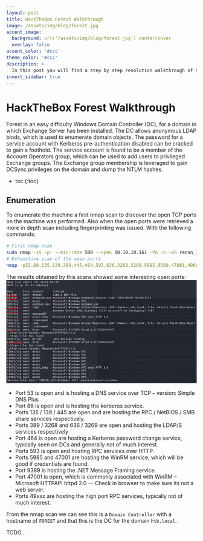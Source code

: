 ```yaml
---
layout: post
title: HackTheBox Forest Walkthrough
image: /assets/img/blog/forest.jpg
accent_image: 
  background: url('/assets/img/blog/forest.jpg') center/cover
  overlay: false
accent_color: '#ccc'
theme_color: '#ccc'
description: >
  In this post you will find a step by step resolution walkthrough of the Forest machine on HTB platform 2023.
invert_sidebar: true
---
```


# HackTheBox Forest Walkthrough

Forest in an easy difficulty Windows Domain Controller (DC), for a domain in which Exchange Server has been installed. 
The DC allows anonymous LDAP binds, which is used to enumerate domain objects. The password for a service account with 
Kerberos pre-authentication disabled can be cracked to gain a foothold. The service account is found to be a member of the Account 
Operators group, which can be used to add users to privileged Exchange groups. The Exchange group membership is leveraged to gain 
DCSync privileges on the domain and dump the NTLM hashes.

* toc
{:toc}

## Enumeration
To enumerate the machine a first nmap scan to discover the open TCP ports on the machine was performed. Also when the open ports 
were retrieved a more in depth scan including fingerprinting was issued. With the following commands:
~~~bash
# First nmap scan
sudo nmap -sS -p- --min-rate 500 --open 10.10.10.161 -Pn -n -oG recon_10.10.10.161
# Exhaustive scan of the open ports
nmap -p53,88,135,139,389,445,464,593,636,3268,3269,5985,9389,47001,49664,49665,49666,49667,49671,49676,49677,49684,49703 -sCV 10.10.10.161 -Pn -n -oN openports_10.10.10.161
~~~

The results obtained by this scans showed some interesting open ports:
![800x400](/assets/img/blog/nmapforest.png "Large example image")
* Port 53 is open and is hosting a DNS service over TCP – version: Simple DNS Plus
* Port 88 is open and is hosting the kerberos service.
* Ports 135 / 139 / 445 are open and are hosting the RPC / NetBIOS / SMB share services respectively.
* Ports 389 / 3268 and 636 / 3269 are open and hosting the LDAP/S services respectively
* Port 464 is open are hosting a Kerberos password change service, typically seen on DCs and generally not of much interest.
* Ports 593 is open and hosting RPC services over HTTP.
* Ports 5985 and 47001 are hosting the WinRM service, which will be good if credentials are found.
* Port 9389 is hosting the .NET Message Framing service.
* Port 47001 is open, which is commonly associated with WinRM – Microsoft HTTPAPI httpd 2.0 — Check in browser to make sure its not a web server.
* Ports 49xxx are hosting the high port RPC services, typically not of much interest.

From the nmap scan we can see this is a `Domain Controller` with a hostname of `FOREST` and that this is the DC for the domain `htb.local`.

TODO...
